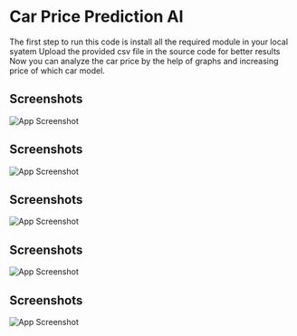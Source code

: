 
# Car Price Prediction AI

The first step to run this code is install all the required module in your local syatem 
Upload the provided csv file in the source code for better results
Now you can analyze the car price  by the help of graphs and increasing price of which  car model.


## Screenshots

![App Screenshot](https://media.discordapp.net/attachments/1124294618914238526/1161909036816547951/Screenshot_2023-10-02_210935.png?ex=653a031d&is=65278e1d&hm=f2e13c363432efaa211fb5495dea2d1afeb46895c964955c46af6349999e8074&=&width=1359&height=655)


## Screenshots

![App Screenshot](https://media.discordapp.net/attachments/1124294618914238526/1161909037131124746/Screenshot_2023-10-02_210912.png?ex=653a031d&is=65278e1d&hm=06119bdd711727b46e1a4b487fadc1cfd94b92cd7af75bb73bf45b5e665a2849&=&width=1224&height=655)


## Screenshots

![App Screenshot](https://media.discordapp.net/attachments/1124294618914238526/1161909037496025098/Screenshot_2023-10-02_210839.png?ex=653a031d&is=65278e1d&hm=71a4744401356765b1574dd5dcc5c41a87f2b84c9b1d54789d580dd538d72fad&=&width=984&height=655)


## Screenshots

![App Screenshot](https://media.discordapp.net/attachments/1124294618914238526/1161909037764444160/Screenshot_2023-10-02_210812.png?ex=653a031d&is=65278e1d&hm=3b4a126033d08a9d7d4bf6942cdf08d1b4d806c9300e07c355fc8aeb2cdcb456&=&width=1224&height=655)


## Screenshots

![App Screenshot](https://media.discordapp.net/attachments/1124294618914238526/1161909038146146354/Screenshot_2023-10-02_210726.png?ex=653a031d&is=65278e1d&hm=eaea06ab2046f702428bcc84f5bba7fbc7baf269aa12f801e0b8f6fad6aa3bc2&=&width=1294&height=655)

